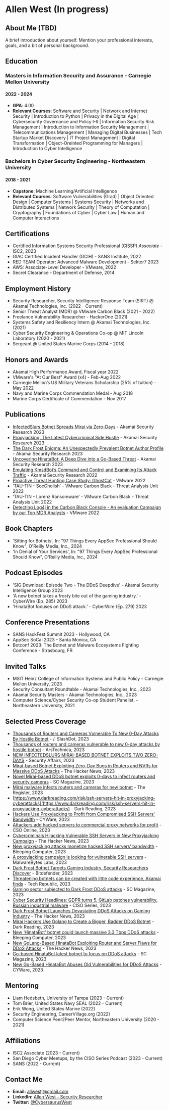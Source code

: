 # Allen West (In progress)

## About Me (TBD)
A brief introduction about yourself. Mention your professional interests, goals, and a bit of personal background.

## Education
### Masters in Information Security and Assurance - Carnegie Mellon University
#### 2022 - 2024
- **GPA**: 4.00
- **Relevant Courses**: Software and Security | Network and Internet Security | Introduction to Python | Privacy in the Digital Age | Cybersecurity Governance and Policy I-II | Information Security Risk Management | Introduction to Information Security Management | Telecommunications Management | Managing Digital Businesses | Tech Startup Market Discovery | IT Project Management | Digital Transformation | Object-Oreinted Programming for Managers | Introduction to Cyber Intelligence

### Bachelors in Cyber Security Engineering - Northeastern University
#### 2018 - 2021
- **Capstone**: Machine Learning/Artificial Intelligence
- **Relevant Courses**: Software Vulnerabilities (Grad) | Object Oriented Design | Computer Systems | Systems Security | Networks and Distributed Systems | Network Security | Theory of Computation | Cryptography | Foundations of Cyber | Cyber Law | Human and Computer Interactions

## Certifications
- Certified Information Systems Security Professional (CISSP) *Associate* - ISC2, 2023
- GIAC Certified Incident Handler (GCIH) - SANS Institute, 2022
- RED TEAM Operator: Advanced Malware Development - Sektor7 2023
- AWS: Associate-Level Developer - VMware, 2022
- Secret Clearance - Department of Defense, 2014

## Employment History
- Security Researcher, Security Intelligence Response Team (SIRT) @ Akamai Technologies, Inc. (2022 - Current)
- Senior Threat Analyst (MDR) @ VMware Carbon Black (2021 - 2022)
- Freelance Vulnerability Researcher - HackerOne (2021)
- Systems Safety and Resiliency Intern @ Akamai Technologies, Inc. (2021)
- Cyber Security Engineering & Operations Co-op @ MIT Lincoln Laboratory (2020 - 2021)
- Sergeant @ United States Marine Corps (2014 - 2018)

## Honors and Awards
- Akamai High Performance Award, Fiscal year 2022
- VMware's "At Our Best" Award (x4) - Feb-Aug 2022
- Carnegie Mellon’s US Military Veterans Scholarship (25% of tuition) - May 2022
- Navy and Marine Corps Commendation Medal - Aug 2018
- Marine Corps Certificate of Commendation - Nov 2017

## Publications
- [InfectedSlurs Botnet Spreads Mirai via Zero-Days](https://www.akamai.com/blog/security-research/new-rce-botnet-spreads-mirai-via-zero-days) - Akamai Security Research 2023
- [Proxyjacking: The Latest Cybercriminal Side Hustle](https://www.akamai.com/blog/security-research/proxyjacking-new-campaign-cybercriminal-side-hustle#:~:text=This%20is%20an%20active%20campaign,such%20as%20Peer2Proxy%20or%20Honeygain.) - Akamai Security Research 2023
- [The Dark Frost Enigma: An Unexpectedly Prevalent Botnet Author Profile](https://www.akamai.com/blog/security-research/dark-frost-botnet-unexpected-author-profile#:~:text=The%20Dark%20Frost%20Enigma%3A%20An%20Unexpectedly%20Prevalent%20Botnet%20Author%20Profile,-Written%20by&text=Allen%20West%20is%20a%20Security,investigating%20threats%20and%20building%20tools.) - Akamai Security Research 2023
- [Uncovering HinataBot: A Deep Dive into a Go-Based Threat](https://www.akamai.com/blog/security-research/hinatabot-uncovering-new-golang-ddos-botnet) - Akamai Security Research 2023
- [Emulating KmsdBot’s Command and Control and Examining Its Attack Traffic](https://www.akamai.com/blog/security-research/kmsdbot-part-three-examining-attack-traffic) - Akamai Security Research 2022
- [Proactive Threat Hunting Case Study: GhostCat](https://carbonblack.vmware.com/blog/proactive-threat-hunting-case-study-ghostcat) - VMware 2022
- ‘TAU-TIN - SocGholish’ - VMware Carbon Black  - Threat Analysis Unit 2022
- ‘TAU-TIN - Lorenz Ransomware’ - VMware Carbon Black  - Threat Analysis Unit 2022
- [Detecting Log4j in the Carbon Black Console - An evaluation Campaign by our Top MDR Analysts](https://carbonblack.vmware.com/blog/detecting-log4j-carbon-black-console-evaluation-campaign-our-top-mdr-analysts) - VMware 2022

## Book Chapters
- 'Sifting for Botnets', In: "97 Things Every AppSec Professional Should Know", O'Reilly Media, Inc., 2024
- 'In Denial of Your Services', In: "97 Things Every AppSec Professional Should Know", O'Reilly Media, Inc., 2024

## Podcast Episodes
- 'SIG Download: Episode Two - The DDoS Deepdive' - Akamai Security Intelligence Group 2023
- 'A new botnet takes a frosty bite out of the gaming industry.' - CyberWire (Ep. 285) 2023
- 'HinataBot focuses on DDoS attack.' - CyberWire (Ep. 279) 2023

## Conference Presentations
- SANS HackFest Summit 2023 - Hollywood, CA 
- AppSec SoCal 2023 - Santa Monica, CA
- Botconf 2023: The Botnet and Malware Ecosystems Fighting Conference - Strasbourg, FR

## Invited Talks
- MSIT Heinz College of Information Systems and Public Policy - Carnegie Mellon University, 2023
- Security Consultant Roundtable - Akamai Technologies, Inc., 2023
- Akamai Security Masters - Akamai Technologies, Inc., 2023
- Computer Science/Cyber Security Co-op Student Panelist, - Northeastern University, 2021

## Selected Press Coverage
- [Thousands of Routers and Cameras Vulnerable To New 0-Day Attacks By Hostile Botnet](https://it.slashdot.org/story/23/11/22/2219214/thousands-of-routers-and-cameras-vulnerable-to-new-0-day-attacks-by-hostile-botnet) - /. SlashDot, 2023
- [Thousands of routers and cameras vulnerable to new 0-day attacks by hostile botnet](https://arstechnica.com/security/2023/11/thousands-of-routers-and-cameras-vulnerable-to-new-0-day-attacks-by-hostile-botnet/) - ArsTechnica, 2023
- [NEW INFECTEDSLURS MIRAI-BASED BOTNET EXPLOITS TWO ZERO-DAYS](https://securityaffairs.com/154607/malware/infectedslurs-botnet.html) - Security Affairs, 2023
- [Mirai-based Botnet Exploiting Zero-Day Bugs in Routers and NVRs for Massive DDoS Attacks](https://thehackernews.com/2023/11/mirai-based-botnet-exploiting-zero-day.html) - The Hacker News, 2023
- [Novel Mirai-based DDoS botnet exploits 0-days to infect routers and security cameras](https://www.scmagazine.com/news/novel-mirai-based-ddos-botnet-exploits-0-days-to-infect-routers-and-security-cameras) -  SC Magazine, 2023
- [Mirai malware infects routers and cameras for new botnet](https://www.theregister.com/2023/11/23/zeroday_routers_mirai_botnet/) - The Register, 2023
- [https://www.darkreading.com/risk/ssh-servers-hit-in-proxyjacking-cyberattacks](https://www.darkreading.com/risk/ssh-servers-hit-in-proxyjacking-cyberattacks) - Dark Reading, 2023
- [Hackers Use Proxyjacking to Profit from Compromised SSH Servers' Bandwidth](https://cyware.com/news/hackers-use-proxyjacking-to-profit-from-compromised-ssh-servers-bandwidth-df87141d) - CYWare, 2023
- [Attackers add hacked servers to commercial proxy networks for profit](https://www.csoonline.com/article/644398/attackers-add-hacked-servers-to-commercial-proxy-networks-for-profit.html) - CSO Online, 2023
- [Cybercriminals Hijacking Vulnerable SSH Servers in New Proxyjacking Campaign](https://thehackernews.com/2023/06/cybercriminals-hijacking-vulnerable-ssh.html) - The Hacker News, 2023
- [New proxyjacking attacks monetize hacked SSH servers’ bandwidth](https://www.bleepingcomputer.com/news/security/new-proxyjacking-attacks-monetize-hacked-ssh-servers-bandwidth/) - Bleeping Computer, 2023
- [A proxyjacking campaign is looking for vulnerable SSH servers](https://www.malwarebytes.com/blog/news/2023/06/a-proxyjacking-campaign-is-looking-for-vulnerable-ssh-servers#:~:text=Proxyjacking%20is%20a%20cybercrime%20where,a%20third%2Dparty%20proxy%20service.) - MalwareBytes Labs, 2023
- [Dark Frost Botnet Targets Gaming Industry, Security Researchers Discover](https://www.bitdefender.com/blog/hotforsecurity/dark-frost-botnet-targets-gaming-industry-security-researchers-discover/) - Bitdefender, 2023
- [Threatening botnets can be created with little code experience, Akamai finds](https://www.techrepublic.com/article/akamai-threatening-botnets/) - Tech Republic, 2023
- [Gaming sector subjected to Dark Frost DDoS attacks](https://www.scmagazine.com/brief/device-security/gaming-sector-subjected-to-dark-frost-ddos-attacks) -  SC Magazine, 2023
- [Cyber Security Headlines:  GDPR turns 5, GitLab patches vulnerability, Russian industrial malware](https://cisoseries.com/cyber-security-headlines-gdpr-turns-5-gitlab-patches-vulnerability-russian-industrial-malware/) - CISO Series, 2023
- [Dark Frost Botnet Launches Devastating DDoS Attacks on Gaming Industry](https://thehackernews.com/2023/05/dark-frost-botnet-launches-devastating.html) - The Hacker News, 2023
- [Mirai Hackers Use Golang to Create a Bigger, Badder DDoS Botnet](https://www.darkreading.com/vulnerabilities-threats/mirai-hackers-golang-bigger-badder-ddos-botnet) - Dark Reading, 2023
- [New ‘HinataBot’ botnet could launch massive 3.3 Tbps DDoS attacks](https://www.bleepingcomputer.com/news/security/new-hinatabot-botnet-could-launch-massive-33-tbps-ddos-attacks/) - Bleeping Computer, 2023
- [New GoLang-Based HinataBot Exploiting Router and Server Flaws for DDoS Attacks](https://thehackernews.com/2023/03/new-golang-based-hinatabot-exploiting.html) - The Hacker News, 2023
- [Go-based HinataBot latest botnet to focus on DDoS attacks](https://www.scmagazine.com/news/malware/go-based-hinatabot-botnet-ddos-attacks) -  SC Magazine, 2023
- [New Go-Based HinataBot Abuses Old Vulnerabilities for DDoS Attacks](https://cyware.com/news/new-go-based-hinatabot-abuses-old-vulnerabilities-for-ddos-attacks-f2d124fb) - CYWare, 2023

## Mentoring
- Liam Hedsbeth, University of Tampa (2023 - Current)
- Tom Brier, United States Navy SEAL (2022 - Current)
- Erik Wong, United States Marine (2022)
- Security Engineering, CareerVillage.org (2022)
- Computer Science Peer2Peer Mentor, Northeastern University (2020 - 2021)

## Affiliations
- ISC2 Associate (2023 - Current)
- San Diego Cyber Meetups, by the CISO Series Podcast (2023 - Current)
- SANS (2022 - Current)

## Contact Me
- **Email:** [allwestj@gmail.com](mailto:allwestj@gmail.com)
- **LinkedIn:** [Allen West - Security Researcher](https://www.linkedin.com/in/allen-west-459031187/)
- **Twitter:** [@CybersaurusWest](https://twitter.com/CybersaurusWest)

